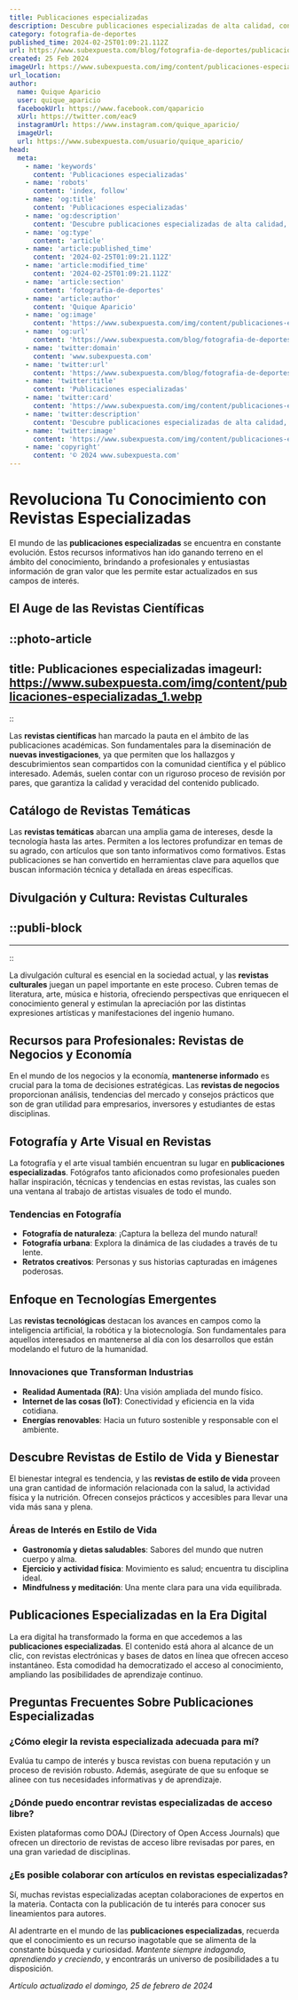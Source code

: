 ```yaml
---
title: Publicaciones especializadas
description: Descubre publicaciones especializadas de alta calidad, contenidos expertos y tendencias actuales para estar siempre informado y a la vanguardia.
category: fotografia-de-deportes
published_time: 2024-02-25T01:09:21.112Z
url: https://www.subexpuesta.com/blog/fotografia-de-deportes/publicaciones-especializadas
created: 25 Feb 2024
imageUrl: https://www.subexpuesta.com/img/content/publicaciones-especializadas_1.webp
url_location:
author:
  name: Quique Aparicio
  user: quique_aparicio
  facebookUrl: https://www.facebook.com/qaparicio
  xUrl: https://twitter.com/eac9
  instagramUrl: https://www.instagram.com/quique_aparicio/
  imageUrl: 
  url: https://www.subexpuesta.com/usuario/quique_aparicio/
head:
  meta:
    - name: 'keywords'
      content: 'Publicaciones especializadas'
    - name: 'robots'
      content: 'index, follow'
    - name: 'og:title'
      content: 'Publicaciones especializadas'
    - name: 'og:description'
      content: 'Descubre publicaciones especializadas de alta calidad, contenidos expertos y tendencias actuales para estar siempre informado y a la vanguardia.'
    - name: 'og:type'
      content: 'article'
    - name: 'article:published_time'
      content: '2024-02-25T01:09:21.112Z'
    - name: 'article:modified_time'
      content: '2024-02-25T01:09:21.112Z'
    - name: 'article:section'
      content: 'fotografia-de-deportes'
    - name: 'article:author'
      content: 'Quique Aparicio'
    - name: 'og:image'
      content: 'https://www.subexpuesta.com/img/content/publicaciones-especializadas_1.webp'
    - name: 'og:url'
      content: 'https://www.subexpuesta.com/blog/fotografia-de-deportes/publicaciones-especializadas'
    - name: 'twitter:domain'
      content: 'www.subexpuesta.com'
    - name: 'twitter:url'
      content: 'https://www.subexpuesta.com/blog/fotografia-de-deportes/publicaciones-especializadas'
    - name: 'twitter:title'
      content: 'Publicaciones especializadas'
    - name: 'twitter:card'
      content: 'https://www.subexpuesta.com/img/content/publicaciones-especializadas_1.webp'
    - name: 'twitter:description'
      content: 'Descubre publicaciones especializadas de alta calidad, contenidos expertos y tendencias actuales para estar siempre informado y a la vanguardia.'
    - name: 'twitter:image'
      content: 'https://www.subexpuesta.com/img/content/publicaciones-especializadas_1.webp'
    - name: 'copyright'
      content: '© 2024 www.subexpuesta.com'
---
```

# Revoluciona Tu Conocimiento con Revistas Especializadas

El mundo de las **publicaciones especializadas** se encuentra en constante evolución. Estos recursos informativos han ido ganando terreno en el ámbito del conocimiento, brindando a profesionales y entusiastas información de gran valor que les permite estar actualizados en sus campos de interés.

## El Auge de las Revistas Científicas


::photo-article
---
title: Publicaciones especializadas
imageurl: https://www.subexpuesta.com/img/content/publicaciones-especializadas_1.webp
---
::



Las **revistas científicas** han marcado la pauta en el ámbito de las publicaciones académicas. Son fundamentales para la diseminación de **nuevas investigaciones**, ya que permiten que los hallazgos y descubrimientos sean compartidos con la comunidad científica y el público interesado. Además, suelen contar con un riguroso proceso de revisión por pares, que garantiza la calidad y veracidad del contenido publicado.

## Catálogo de Revistas Temáticas

Las **revistas temáticas** abarcan una amplia gama de intereses, desde la tecnología hasta las artes. Permiten a los lectores profundizar en temas de su agrado, con artículos que son tanto informativos como formativos. Estas publicaciones se han convertido en herramientas clave para aquellos que buscan información técnica y detallada en áreas específicas.

## Divulgación y Cultura: Revistas Culturales


  ::publi-block
  ---
  ---
  ::
  
  

La divulgación cultural es esencial en la sociedad actual, y las **revistas culturales** juegan un papel importante en este proceso. Cubren temas de literatura, arte, música e historia, ofreciendo perspectivas que enriquecen el conocimiento general y estimulan la apreciación por las distintas expresiones artísticas y manifestaciones del ingenio humano.

## Recursos para Profesionales: Revistas de Negocios y Economía

En el mundo de los negocios y la economía, **mantenerse informado** es crucial para la toma de decisiones estratégicas. Las **revistas de negocios** proporcionan análisis, tendencias del mercado y consejos prácticos que son de gran utilidad para empresarios, inversores y estudiantes de estas disciplinas.

## Fotografía y Arte Visual en Revistas

La fotografía y el arte visual también encuentran su lugar en **publicaciones especializadas**. Fotógrafos tanto aficionados como profesionales pueden hallar inspiración, técnicas y tendencias en estas revistas, las cuales son una ventana al trabajo de artistas visuales de todo el mundo.


### Tendencias en Fotografía

- **Fotografía de naturaleza**: ¡Captura la belleza del mundo natural!
- **Fotografía urbana**: Explora la dinámica de las ciudades a través de tu lente.
- **Retratos creativos**: Personas y sus historias capturadas en imágenes poderosas.

## Enfoque en Tecnologías Emergentes

Las **revistas tecnológicas** destacan los avances en campos como la inteligencia artificial, la robótica y la biotecnología. Son fundamentales para aquellos interesados en mantenerse al día con los desarrollos que están modelando el futuro de la humanidad.

### Innovaciones que Transforman Industrias

- **Realidad Aumentada (RA)**: Una visión ampliada del mundo físico.
- **Internet de las cosas (IoT)**: Conectividad y eficiencia en la vida cotidiana.
- **Energías renovables**: Hacia un futuro sostenible y responsable con el ambiente.

## Descubre Revistas de Estilo de Vida y Bienestar

El bienestar integral es tendencia, y las **revistas de estilo de vida** proveen una gran cantidad de información relacionada con la salud, la actividad física y la nutrición. Ofrecen consejos prácticos y accesibles para llevar una vida más sana y plena.


### Áreas de Interés en Estilo de Vida

- **Gastronomía y dietas saludables**: Sabores del mundo que nutren cuerpo y alma.
- **Ejercicio y actividad física**: Movimiento es salud; encuentra tu disciplina ideal.
- **Mindfulness y meditación**: Una mente clara para una vida equilibrada.

## Publicaciones Especializadas en la Era Digital

La era digital ha transformado la forma en que accedemos a las **publicaciones especializadas**. El contenido está ahora al alcance de un clic, con revistas electrónicas y bases de datos en línea que ofrecen acceso instantáneo. Esta comodidad ha democratizado el acceso al conocimiento, ampliando las posibilidades de aprendizaje continuo.

## Preguntas Frecuentes Sobre Publicaciones Especializadas

### ¿Cómo elegir la revista especializada adecuada para mí?

Evalúa tu campo de interés y busca revistas con buena reputación y un proceso de revisión robusto. Además, asegúrate de que su enfoque se alinee con tus necesidades informativas y de aprendizaje.

### ¿Dónde puedo encontrar revistas especializadas de acceso libre?

Existen plataformas como DOAJ (Directory of Open Access Journals) que ofrecen un directorio de revistas de acceso libre revisadas por pares, en una gran variedad de disciplinas.

### ¿Es posible colaborar con artículos en revistas especializadas?

Sí, muchas revistas especializadas aceptan colaboraciones de expertos en la materia. Contacta con la publicación de tu interés para conocer sus lineamientos para autores.

Al adentrarte en el mundo de las **publicaciones especializadas**, recuerda que el conocimiento es un recurso inagotable que se alimenta de la constante búsqueda y curiosidad. *Mantente siempre indagando, aprendiendo y creciendo*, y encontrarás un universo de posibilidades a tu disposición.

_Artículo actualizado el domingo, 25 de febrero de 2024_